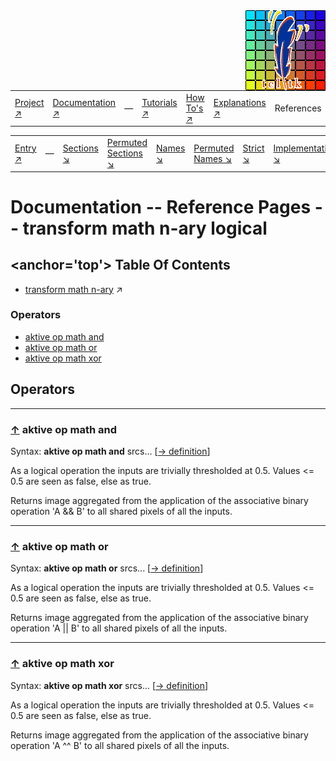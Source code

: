 <img src='../assets/aktive-logo-128.png' style='float:right;'>

||||||||
|---|---|---|---|---|---|---|
|[Project ↗](../../README.md)|[Documentation ↗](../index.md)|&mdash;|[Tutorials ↗](../tutorials.md)|[How To's ↗](../howtos.md)|[Explanations ↗](../explanations.md)|References|

|||||||||
|---|---|---|---|---|---|---|---|
|[Entry ↗](index.md)|&mdash;|[Sections ↘](bysection.md)|[Permuted Sections ↘](bypsection.md)|[Names ↘](byname.md)|[Permuted Names ↘](bypname.md)|[Strict ↘](strict.md)|[Implementations ↘](bylang.md)|

# Documentation -- Reference Pages -- transform math n-ary logical

## <anchor='top'> Table Of Contents

  - [transform math n-ary](transform_math_nary.md) ↗


### Operators

 - [aktive op math and](#op_math_and)
 - [aktive op math or](#op_math_or)
 - [aktive op math xor](#op_math_xor)

## Operators

---
### [↑](#top) <a name='op_math_and'></a> aktive op math and

Syntax: __aktive op math and__ srcs... [[→ definition](../../../../file?ci=trunk&ln=107&name=etc/transformer/math/binary.tcl)]

As a logical operation the inputs are trivially thresholded at 0.5. Values <= 0.5 are seen as false, else as true.

Returns image aggregated from the application of the associative binary operation 'A && B' to all shared pixels of all the inputs.


---
### [↑](#top) <a name='op_math_or'></a> aktive op math or

Syntax: __aktive op math or__ srcs... [[→ definition](../../../../file?ci=trunk&ln=107&name=etc/transformer/math/binary.tcl)]

As a logical operation the inputs are trivially thresholded at 0.5. Values <= 0.5 are seen as false, else as true.

Returns image aggregated from the application of the associative binary operation 'A || B' to all shared pixels of all the inputs.


---
### [↑](#top) <a name='op_math_xor'></a> aktive op math xor

Syntax: __aktive op math xor__ srcs... [[→ definition](../../../../file?ci=trunk&ln=107&name=etc/transformer/math/binary.tcl)]

As a logical operation the inputs are trivially thresholded at 0.5. Values <= 0.5 are seen as false, else as true.

Returns image aggregated from the application of the associative binary operation 'A ^^ B' to all shared pixels of all the inputs.


